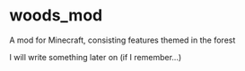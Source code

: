 # woods_mod
A mod for Minecraft, consisting features themed in the forest

I will write something later on (if I remember...)
